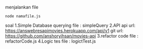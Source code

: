 menjalankan file

```
node namafile.js
```

soal
1.Simple Database querying
file : simpleQuery
2.API
api url: https://answebresapimovies.herokuapp.com/api/v1
git url: https://github.com/anshoryihsan/movies-api
3.refactor code
file : refactorCode.js
4.Logic tes
file : logictTest.js
